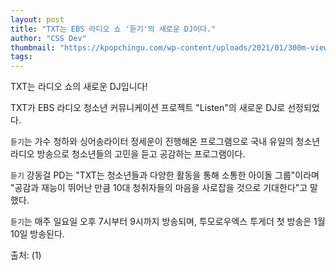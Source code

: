 ```yaml
---
layout: post
title: "TXT는 EBS 라디오 쇼 '듣기'의 새로운 DJ이다."
author: "CSS Dev"
thumbnail: "https://kpopchingu.com/wp-content/uploads/2021/01/300m-views-2021-01-04T120240.882-890x512.png"
tags: 
---
```



TXT는 라디오 쇼의 새로운 DJ입니다!

TXT가 EBS 라디오 청소년 커뮤니케이션 프로젝트 "Listen"의 새로운 DJ로 선정되었다.

`듣기`는 가수 청하와 싱어송라이터 정세운이 진행해온 프로그램으로 국내 유일의 청소년 라디오 방송으로 청소년들의 고민을 듣고 공감하는 프로그램이다.

`듣기` 강동걸 PD는 "TXT는 청소년들과 다양한 활동을 통해 소통한 아이돌 그룹"이라며 "공감과 재능이 뛰어난 만큼 10대 청취자들의 마음을 사로잡을 것으로 기대한다"고 말했다.

`듣기`는 매주 일요일 오후 7시부터 9시까지 방송되며, 투모로우엑스 투게더 첫 방송은 1월 10일 방송된다.

출처: (1)